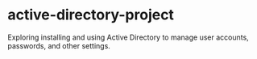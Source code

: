 # active-directory-project
Exploring installing and using Active Directory to manage user accounts, passwords, and other settings.
